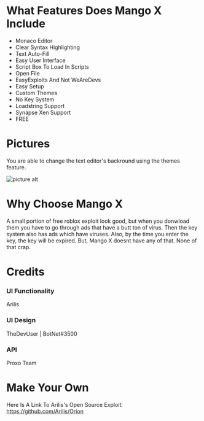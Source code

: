 # What Features Does Mango X Include
* Monaco Editor
* Clear Syntax Highlighting
* Text Auto-Fill
* Easy User Interface
* Script Box To Load In Scripts
* Open File
* EasyExploits And Not WeAreDevs
* Easy Setup
* Custom Themes
* No Key System
* Loadstring Support
* Synapse Xen Support
* FREE
# Pictures
You are able to change the text editor's backround using the themes feature.

![picture alt](https://cdn.discordapp.com/attachments/536367648179617823/701221888634126417/github.PNG "")
# Why Choose Mango X
A small portion of free roblox exploit look good, but when you donwload them you have to go through ads that have a butt ton of virus. Then the key system also has ads which have viruses. Also, by the time you enter the key, the key will be expired. But, Mango X doesnt have any of that. None of that crap.
# Credits
### UI Functionality ###
Arilis
### UI Design ###
TheDevUser | BotNet#3500
### API ###
Proxo Team
# Make Your Own #
Here Is A Link To Arilis's Open Source Exploit: https://github.com/Arilis/Orion
 
